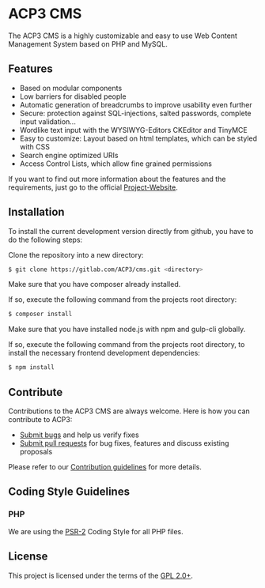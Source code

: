 # ACP3 CMS

The ACP3 CMS is a highly customizable and easy to use Web Content Management System based on PHP and MySQL.

## Features

-   Based on modular components
-   Low barriers for disabled people
-   Automatic generation of breadcrumbs to improve usability even further
-   Secure: protection against SQL-injections, salted passwords, complete input validation...
-   Wordlike text input with the WYSIWYG-Editors CKEditor and TinyMCE
-   Easy to customize: Layout based on html templates, which can be styled with CSS
-   Search engine optimized URIs
-   Access Control Lists, which allow fine grained permissions

If you want to find out more information about the features and the requirements, just go to the official [Project-Website](http://www.acp3-cms.net).

## Installation

To install the current development version directly from github, you have to do the following steps:

Clone the repository into a new directory:

```sh
$ git clone https://gitlab.com/ACP3/cms.git <directory>
```

Make sure that you have composer already installed.

If so, execute the following command from the projects root directory:

```sh
$ composer install
```

Make sure that you have installed node.js with npm and gulp-cli globally.

If so, execute the following command from the projects root directory, to install the necessary frontend development dependencies:

```sh
$ npm install
```

## Contribute

Contributions to the ACP3 CMS are always welcome. Here is how you can contribute to ACP3:

-   [Submit bugs](https://gitlab.com/ACP3/cms/issues) and help us verify fixes
-   [Submit pull requests](https://gitlab.com/ACP3/cms/merge_requests) for bug fixes, features and discuss existing proposals

Please refer to our [Contribution guidelines](https://gitlab.com/ACP3/cms/blob/master/CONTRIBUTING.md) for more details.

## Coding Style Guidelines

### PHP

We are using the [PSR-2](https://github.com/php-fig/fig-standards/blob/master/accepted/PSR-2-coding-style-guide.md) Coding Style for all PHP files.

## License

This project is licensed under the terms of the [GPL 2.0+](https://gitlab.com/ACP3/cms/blob/master/LICENSE).
